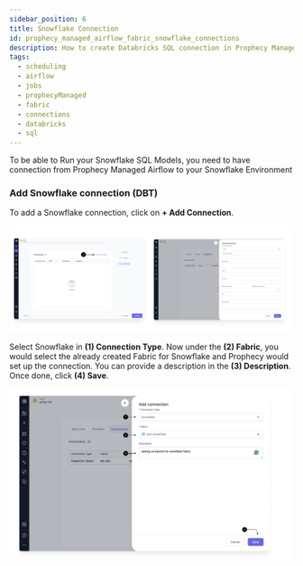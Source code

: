 ```yaml
---
sidebar_position: 6
title: Snowflake Connection
id: prophecy_managed_airflow_fabric_snowflake_connections
description: How to create Databricks SQL connection in Prophecy Managed Airflow Fabric
tags:
  - scheduling
  - airflow
  - jobs
  - prophecyManaged
  - fabric
  - connections
  - databricks
  - sql
---
```


To be able to Run your Snowflake SQL Models, you need to have connection from Prophecy Managed Airflow to your Snowflake Environment

### Add Snowflake connection (DBT)

To add a Snowflake connection, click on **+ Add Connection**.

![Add_connection](../../img/Add_Connection.png)

Select Snowflake in **(1) Connection Type**. Now under the **(2) Fabric**, you would select the already created Fabric for Snowflake and Prophecy would set up the connection. You can provide a description in the **(3) Description**. Once done, click **(4) Save**.

![DB_SQL_connection](../../img/Snowflake_connection.png)
